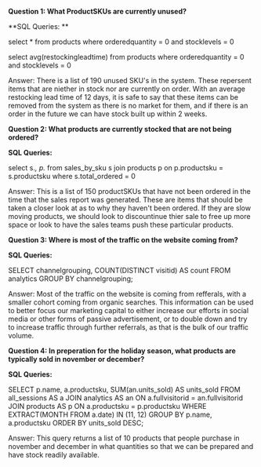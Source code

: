 **Question 1: What ProductSKUs are currently unused?**

**SQL Queries: **

select * from products
where orderedquantity = 0 and stocklevels = 0

select avg(restockingleadtime) from products
where orderedquantity = 0 and stocklevels = 0

Answer: There is a list of 190 unused SKU's in the system. These repersent items that are niether in stock nor are currently on order. With an average restocking lead time of 12 days, it is safe to say that these items can be removed from the system as there is no market for them, and if there is an order in the future we can have stock built up within 2 weeks.  



**Question 2: What products are currently stocked that are not being ordered?**

**SQL Queries:**

select s.*, p.* from sales_by_sku s
join products p
on p.productsku = s.productsku
where s.total_ordered = 0

Answer: This is a list of 150 productSKUs that have not been ordered in the time that the sales report was generated. These are items that should be taken a closer look at as to why they haven't been ordered. If they are slow moving products, we should look to discountinue thier sale to free up more space or look to have the sales teams push these particular products. 



**Question 3: Where is most of the traffic on the website coming from?**

**SQL Queries:**

SELECT channelgrouping, COUNT(DISTINCT visitid) AS count
FROM analytics
GROUP BY channelgrouping;


Answer: Most of the traffic on the website is coming from refferals, with a smaller cohort coming from organic searches. This information can be used to better focus our marketing capital to either increase our efforts in social media or other forms of passive advertisement, or to double down and try to increase traffic through further referrals, as that is the bulk of our traffic volume.



**Question 4: In preperation for the holiday season, what products are typically sold in november or december?**

**SQL Queries:**

SELECT p.name, a.productsku, SUM(an.units_sold) AS units_sold
FROM all_sessions AS a
JOIN analytics AS an ON a.fullvisitorid = an.fullvisitorid
JOIN products AS p ON a.productsku = p.productsku
WHERE EXTRACT(MONTH FROM a.date) IN (11, 12)
GROUP BY p.name, a.productsku
ORDER BY units_sold DESC;


Answer: This query returns a list of 10 products that people purchase in november and december in what quantities so that we can be prepared and have stock readily available.
